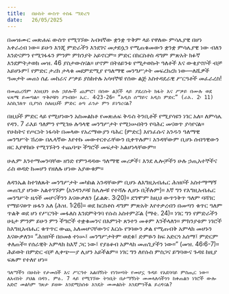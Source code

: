 ```yaml
---
title:  በሁከት ውስጥ ተስፋ ማድረግ
date:   26/05/2025
---
```



በመዝሙር መጽሐፍ ውስጥ የሚገኘው አብዛኛው ቋንቋ ጥቅም ላይ የዋለው ምሳሌያዊ በሆነ አቀራረብ ነው። ይሁን እንጂ ምድራችን እንደገና መታደሷን የሚጠቁመውን ቋንቋ ምሳሌያዊ ነው ብለን እንድናምን የሚገፋፋን ምንም ምክንያት አይኖርም። ምድር በክርስቶስ ዳግም ምጽአት ክፉኛ እንደምትታወክ መዝ. 46 ያስታውሰናል። ሆኖም በትዕይንቱ የሚታወኩት ዓለቶች እና ውቂያኖሶች ብቻ አይሆኑም፤ የምድር ታሪክ ታላቁ መደምደሚያ የዓለማዊ መንግሥታት መፍረክረክ ነው—ለሺዎች ዓመታት መጠነ ሰፊ መከራና ሥቃይ ያስከተሉ አሳዛኞቹ የሰው ልጅ አስተዳደራዊ ሥርዓቶች መፈራረስ!

`በመጨረሻም እነዚህን ሁሉ ኃይሎች ጨምሮ፣ በሰው ልጆች ላይ ያደረሱት ክፋት እና ሥቃይ በሙሉ ወደ ፍጻሜ ይመጣል። ጥቅሶቹን ያንብቡ፡ ኤር. 4፡23-26። “አዲስ ሰማይና አዲስ ምድር” (ራእ. 2፡ 11) እስኪገለጥ ቢያንስ ስለዚህች ምድር ዕጣ ፈንታ ምን ይነግረናል?`

በዚህች ምድር ላይ የሚሆነውን አስመልክቶ የመጽሐፍ ቅዱስ ትንቢቶች የሚያሳዩን ነገር አለ። ለምሳሌ የዳን. 7 ራእይ ዓለምን የሚገዙ ሉዓላዊ መንግሥታት የሚነሡበትን የባሕር መናወጥ ያሳየናል። የሁከትና የጦርነት ነፋሳት በመላው የአረማውያን ባሕር (ምድር) እየነፈሱና አንዱን ዓለማዊ መንግሥት ሽረው በሌላኛው እየተኩ መውተርተራቸውን ቢቀጥሉም፣ አንዳቸውም ቢሆኑ ሰብዓዊውን ዘር እያዋከቡ የሚገኙትን ተጨባጭ ችግሮች መፍታት አልሆነላቸውም።

ሁሌም እንተማመንባቸው ዘንድ የምንዳዳው ዓለማዊ መሪዎች፣ እንደ ሌሎቻችን ሁሉ ኃጢአተኞችና ራስ ወዳድ ከመሆን የዘለሉ ሆነው አያውቁም።

ለዳንኤል ከተገለጹት መንግሥታት መካከል አንዳቸውም ቢሆኑ ለእግዚአብሔር ሕዝቦች አስተማማኝ መጠጊያ ሆነው አልተገኙም (አንዳንዶቹ ከሌሎቹ የተሻሉ ሊሆኑ ቢችሉም)። እኛ ግን የእግዚአብሔር መንግሥት ዜጎች መሆናችንን እናውቃለን (ፊልጵ. 3፡20)። ደግሞም ከዚህ ውጥንቅጥ ዓለም ባሻገር የማይናወጥ ዙፋን አለ (ሕዝ. 1፡26)። ወደ ክርስቶስ ዳግም ምጽአት እየተቃረብን በመጣን ቁጥር ዓለም ጥልቅ ወደ ሆነ የሥርዓት መፋለስ እንደምትገባ የሱስ አስተምሯል (ማቴ. 24)። ነገር ግን የምድራችን ሁኔታ ምንም ይሁን ምን ችግሮች ተቋቁመንና በእምነት ጸንተን መቆም እንችላለን። ምክንያቱም ነገሮች ከእግዚአብሔር ቁጥጥር ውጪ አለመሆናቸውንና እርሱ የገባውን ቃል የሚጠብቅ አምላክ መሆኑን እናውቃለን። “ሕዝቦች በዐመፅ ተነሡ፤ መንግሥታትም ወደቁ፤ ድምፁን ከፍ አድርጎ አሰማ፤ ምድርም ቀለጠች። የሰራዊት አምላክ ከእኛ ጋር ነው፤ የያዕቆብ አምላክ መጠጊያችን ነው።” (መዝ. 46፡6-7)። ሕይወት በምድር ብቻ ሊቀጭ—ያ ሊሆን አይችልም። ነገር ግን ለየሱስ ምስጋና ይግባውና ጉዳዩ ከዚያ ፍጹም የተለየ ሆነ።

`ዓለማችን በሁከት የታመሰች እና ሥርዓተ አልበኝነት የነገሠባት የመሆኗ ጉዳይ የአደባባይ ምስጢር ነው። ለአብነት ያህል በዳን. ምዕ. 7 ላይ የሚገኘው ትንቢት በታማኝነት መመላለሳችንን ከቀጠልን ነገሮች ውሎ አድሮ መልካም ገጽታ ይዘው እንደሚከሰቱ እንዴት መመልከት እንደምንችል ይረዳናል?`
